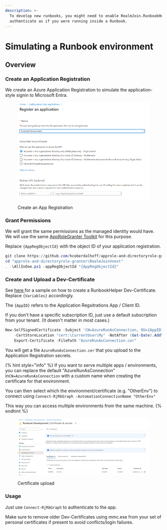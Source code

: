```yaml
---
description: >-
  To develop new runbooks, you might need to enable RealmJoin.RunbookHelper  to
  authenticate as if you were running inside a Runbook.
---
```


# Simulating a Runbook environment

## Overview

### Create an Application Registration

We create an Azure Application Registration to simulate the application-style signin to Microsoft Entra.&#x20;

<figure><img src="../../.gitbook/assets/image (44).png" alt=""><figcaption><p>Create an App Registration</p></figcaption></figure>

### Grant Permissions

We will grant the same permissions as the managed identity would have. We will use the same [AppRoleGranter Toolkit](https://github.com/hcoberdalhoff/approle-and-directoryrole-granter) for this purpose.

Replace `{AppRegObjectId}` with the object ID of your application registration.

```powershell
git clone https://github.com/hcoberdalhoff/approle-and-directoryrole-granter.git
cd "approle-and-directoryrole-granter\RealmJoinVnext"
. .\AllInOne.ps1 -appRegObjectId "{AppRegObjectId}"
```

### Create and Upload a Dev-Certificate

See [here ](https://github.com/realmjoin/RealmJoin.RunbookHelper/blob/main/DevCertificates.ps1)for a sample on how to create a RunbookHelper Dev-Certificate. Replace `{Variables}` accordingly.&#x20;

The `{AppID}` refers to the Application Regsitrations App / Client ID.

If you don't have a specific subscription ID, just use a default subscription from your tenant. (It doesn't matter in most cases.)

```powershell
New-SelfSignedCertificate -Subject 'CN=AzureRunAsConnection, OU={AppID}, DC={TenantID}, O={SubscriptionID}' `
    -CertStoreLocation "cert:\CurrentUser\My" -NotAfter (Get-Date).AddYears(10) -KeySpec Signature | `
    Export-Certificate -FilePath "AzureRunAsConnection.cer"
```

You will get a file `AzureRunAsConnection.cer` that you upload to the Application Registration secrets.

{% hint style="info" %}
If you want to serve multiple apps / environments, you can replace the default "AzureRunAsConnection" in`CN=AzureRunAsConnection` with a custom name when creating the certificate for that environment.

You can then select which the environment/certificate (e.g. "OtherEnv") to connect using `Connect-RjRbGraph -AutomationConnectionName "OtherEnv"`

This way you can access multiple environments from the same machine.
{% endhint %}

<figure><img src="../../.gitbook/assets/image (45).png" alt=""><figcaption><p>Certificate upload</p></figcaption></figure>

### Usage

Just use `Connect-RjRbGraph` to authenticate to the app.&#x20;

Make sure to remove older Dev-Certificates using mmc.exe  from your set of personal certificates if present to avoid conflicts/login failures.
